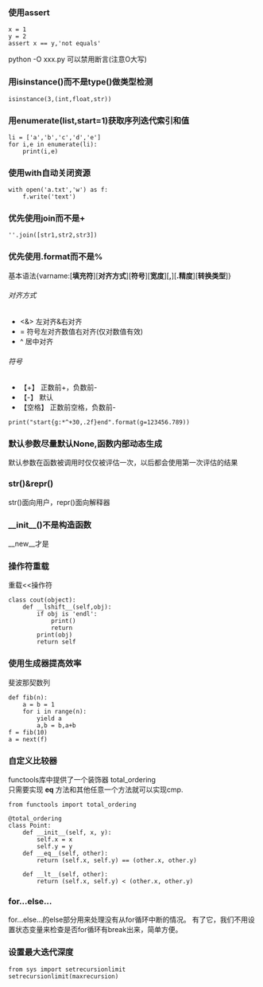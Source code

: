 ### 使用assert
```
x = 1
y = 2
assert x == y,'not equals'
```
python -O xxx.py 可以禁用断言(注意O大写)

### 用isinstance()而不是type()做类型检测
```
isinstance(3,(int,float,str))
```
### 用enumerate(list,start=1)获取序列迭代索引和值
```
li = ['a','b','c','d','e']
for i,e in enumerate(li):
    print(i,e)
```
### 使用with自动关闭资源
```
with open('a.txt','w') as f:
    f.write('text')
```
### 优先使用join而不是+
```
''.join([str1,str2,str3])
```
### 优先使用.format而不是%
基本语法{varname:[**填充符**][**对齐方式**][**符号**][**宽度**][**,**][**.精度**][**转换类型**]}
###### 对齐方式
* <&> 左对齐&右对齐
* = 符号左对齐数值右对齐(仅对数值有效)
* ^ 居中对齐  

###### 符号
* 【\+】     正数前+，负数前-
* 【\-】     默认
* 【空格】   正数前空格，负数前-
```
print("start{g:*^+30,.2f}end".format(g=123456.789))
```

### 默认参数尽量默认None,函数内部动态生成
默认参数在函数被调用时仅仅被评估一次，以后都会使用第一次评估的结果
### str()&repr()
str()面向用户，repr()面向解释器
### \_\_init\_\_()不是构造函数
\_\_new\_\_才是
### 操作符重载
重载<<操作符
```
class cout(object):
    def __lshift__(self,obj):
        if obj is 'endl':
            print()
            return
        print(obj)
        return self
```
### 使用生成器提高效率
斐波那契数列
```
def fib(n):
    a = b = 1
    for i in range(n):
        yield a
        a,b = b,a+b
f = fib(10)
a = next(f)
```
### 自定义比较器
functools库中提供了一个装饰器 total_ordering  
只需要实现 __eq__ 方法和其他任意一个方法就可以实现cmp.
```
from functools import total_ordering

@total_ordering
class Point:
    def __init__(self, x, y):
        self.x = x
        self.y = y
    def __eq__(self, other):
        return (self.x, self.y) == (other.x, other.y)

    def __lt__(self, other):
        return (self.x, self.y) < (other.x, other.y)
```

### for...else...
for...else...的else部分用来处理没有从for循环中断的情况。
有了它，我们不用设置状态变量来检查是否for循环有break出来，简单方便。

### 设置最大迭代深度
```
from sys import setrecursionlimit
setrecursionlimit(maxrecursion)
```

